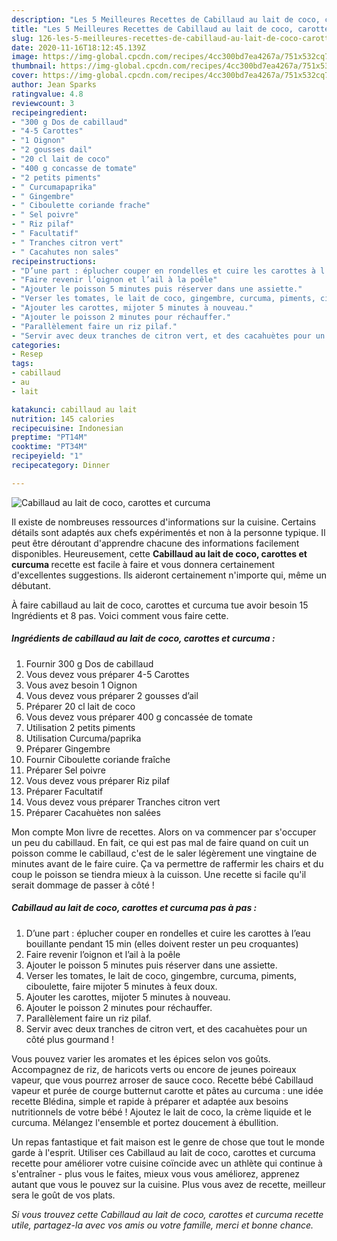 ```yaml
---
description: "Les 5 Meilleures Recettes de Cabillaud au lait de coco, carottes et curcuma"
title: "Les 5 Meilleures Recettes de Cabillaud au lait de coco, carottes et curcuma"
slug: 126-les-5-meilleures-recettes-de-cabillaud-au-lait-de-coco-carottes-et-curcuma
date: 2020-11-16T18:12:45.139Z
image: https://img-global.cpcdn.com/recipes/4cc300bd7ea4267a/751x532cq70/cabillaud-au-lait-de-coco-carottes-et-curcuma-photo-principale-de-la-recette.jpg
thumbnail: https://img-global.cpcdn.com/recipes/4cc300bd7ea4267a/751x532cq70/cabillaud-au-lait-de-coco-carottes-et-curcuma-photo-principale-de-la-recette.jpg
cover: https://img-global.cpcdn.com/recipes/4cc300bd7ea4267a/751x532cq70/cabillaud-au-lait-de-coco-carottes-et-curcuma-photo-principale-de-la-recette.jpg
author: Jean Sparks
ratingvalue: 4.8
reviewcount: 3
recipeingredient:
- "300 g Dos de cabillaud"
- "4-5 Carottes"
- "1 Oignon"
- "2 gousses dail"
- "20 cl lait de coco"
- "400 g concasse de tomate"
- "2 petits piments"
- " Curcumapaprika"
- " Gingembre"
- " Ciboulette coriande frache"
- " Sel poivre"
- " Riz pilaf"
- " Facultatif"
- " Tranches citron vert"
- " Cacahutes non sales"
recipeinstructions:
- "D’une part : éplucher couper en rondelles et cuire les carottes à l’eau bouillante pendant 15 min (elles doivent rester un peu croquantes)"
- "Faire revenir l’oignon et l’ail à la poêle"
- "Ajouter le poisson 5 minutes puis réserver dans une assiette."
- "Verser les tomates, le lait de coco, gingembre, curcuma, piments, ciboulette, faire mijoter 5 minutes à feux doux."
- "Ajouter les carottes, mijoter 5 minutes à nouveau."
- "Ajouter le poisson 2 minutes pour réchauffer."
- "Parallèlement faire un riz pilaf."
- "Servir avec deux tranches de citron vert, et des cacahuètes pour un côté plus gourmand !"
categories:
- Resep
tags:
- cabillaud
- au
- lait

katakunci: cabillaud au lait 
nutrition: 145 calories
recipecuisine: Indonesian
preptime: "PT14M"
cooktime: "PT34M"
recipeyield: "1"
recipecategory: Dinner

---
```



![Cabillaud au lait de coco, carottes et curcuma](https://img-global.cpcdn.com/recipes/4cc300bd7ea4267a/751x532cq70/cabillaud-au-lait-de-coco-carottes-et-curcuma-photo-principale-de-la-recette.jpg)

Il existe de nombreuses ressources d'informations sur la cuisine. Certains détails sont adaptés aux chefs expérimentés et non à la personne typique. Il peut être déroutant d'apprendre chacune des informations facilement disponibles. Heureusement, cette <strong> Cabillaud au lait de coco, carottes et curcuma </strong> recette est facile à faire et vous donnera certainement d'excellentes suggestions. Ils aideront certainement n'importe qui, même un débutant.

<!--inarticleads1-->

À faire cabillaud au lait de coco, carottes et curcuma tue avoir besoin 15 Ingrédients et 8 pas. Voici comment vous faire cette.

##### Ingrédients de cabillaud au lait de coco, carottes et curcuma :

1. Fournir 300 g Dos de cabillaud
1. Vous devez vous préparer 4-5 Carottes
1. Vous avez besoin 1 Oignon
1. Vous devez vous préparer 2 gousses d’ail
1. Préparer 20 cl lait de coco
1. Vous devez vous préparer 400 g concassée de tomate
1. Utilisation 2 petits piments
1. Utilisation  Curcuma/paprika
1. Préparer  Gingembre
1. Fournir  Ciboulette coriande fraîche
1. Préparer  Sel poivre
1. Vous devez vous préparer  Riz pilaf
1. Préparer  Facultatif
1. Vous devez vous préparer  Tranches citron vert
1. Préparer  Cacahuètes non salées


Mon compte Mon livre de recettes. Alors on va commencer par s&#39;occuper un peu du cabillaud. En fait, ce qui est pas mal de faire quand on cuit un poisson comme le cabillaud, c&#39;est de le saler légèrement une vingtaine de minutes avant de le faire cuire. Ça va permettre de raffermir les chairs et du coup le poisson se tiendra mieux à la cuisson. Une recette si facile qu&#39;il serait dommage de passer à côté ! 

<!--inarticleads2-->

##### Cabillaud au lait de coco, carottes et curcuma pas à pas :

1. D’une part : éplucher couper en rondelles et cuire les carottes à l’eau bouillante pendant 15 min (elles doivent rester un peu croquantes)
1. Faire revenir l’oignon et l’ail à la poêle
1. Ajouter le poisson 5 minutes puis réserver dans une assiette.
1. Verser les tomates, le lait de coco, gingembre, curcuma, piments, ciboulette, faire mijoter 5 minutes à feux doux.
1. Ajouter les carottes, mijoter 5 minutes à nouveau.
1. Ajouter le poisson 2 minutes pour réchauffer.
1. Parallèlement faire un riz pilaf.
1. Servir avec deux tranches de citron vert, et des cacahuètes pour un côté plus gourmand !


Vous pouvez varier les aromates et les épices selon vos goûts. Accompagnez de riz, de haricots verts ou encore de jeunes poireaux vapeur, que vous pourrez arroser de sauce coco. Recette bébé Cabillaud vapeur et purée de courge butternut carotte et pâtes au curcuma : une idée recette Blédina, simple et rapide à préparer et adaptée aux besoins nutritionnels de votre bébé ! Ajoutez le lait de coco, la crème liquide et le curcuma. Mélangez l&#39;ensemble et portez doucement à ébullition. 

<!--inarticleads1-->

<p>
Un repas fantastique et fait maison est le genre de chose que tout le monde garde à l'esprit. Utiliser ces Cabillaud au lait de coco, carottes et curcuma recette pour améliorer votre cuisine coïncide avec un athlète qui continue à s'entraîner - plus vous le faites, mieux vous vous améliorez, apprenez autant que vous le pouvez sur la cuisine. Plus vous avez de recette, meilleur sera le goût de vos plats.
</p>

<p>
<i>Si vous trouvez cette Cabillaud au lait de coco, carottes et curcuma recette utile, partagez-la avec vos amis ou votre famille, merci et bonne chance.</i>
</p>
